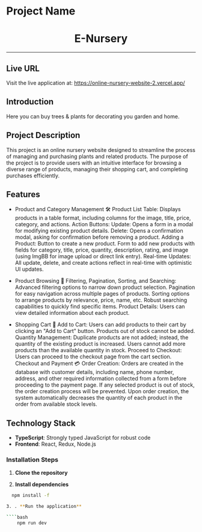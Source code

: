 # Project Name

<div align="center">
  <h1>E-Nursery</h1>
</div>

---

## Live URL

Visit the live application at: https://online-nursery-website-2.vercel.app/

## Introduction

Here you can buy trees & plants for decorating you garden and home.

## Project Description

This project is an online nursery website designed to streamline the process of managing and purchasing plants and related products. The purpose of the project is to provide users with an intuitive interface for browsing a diverse range of products, managing their shopping cart, and completing purchases efficiently.

## Features

- Product and Category Management 🛠️
  Product List Table: Displays products in a table format, including columns for the image, title, price, category, and actions.
  Action Buttons:
  Update: Opens a form in a modal for modifying existing product details.
  Delete: Opens a confirmation modal, asking for confirmation before removing a product.
  Adding a Product:
  Button to create a new product.
  Form to add new products with fields for category, title, price, quantity, description, rating, and image (using ImgBB for image upload or direct link entry).
  Real-time Updates: All update, delete, and create actions reflect in real-time with optimistic UI updates.

- Product Browsing 🌿
  Filtering, Pagination, Sorting, and Searching:
  Advanced filtering options to narrow down product selection.
  Pagination for easy navigation across multiple pages of products.
  Sorting options to arrange products by relevance, price, name, etc.
  Robust searching capabilities to quickly find specific items.
  Product Details: Users can view detailed information about each product.

- Shopping Cart 🛒
  Add to Cart: Users can add products to their cart by clicking an "Add to Cart" button. Products out of stock cannot be added.
  Quantity Management:
  Duplicate products are not added; instead, the quantity of the existing product is increased.
  Users cannot add more products than the available quantity in stock.
  Proceed to Checkout: Users can proceed to the checkout page from the cart section.
  Checkout and Payment 💳
  Order Creation:
  Orders are created in the database with customer details, including name, phone number, address, and other required information collected from a form before proceeding to the payment page.
  If any selected product is out of stock, the order creation process will be prevented.
  Upon order creation, the system automatically decreases the quantity of each product in the order from available stock levels.

## Technology Stack

- **TypeScript**: Strongly typed JavaScript for robust code
- **Frontend**: React, Redux, Node.js

### Installation Steps

1. **Clone the repository**

2. **Install dependencies**

`````bash
  npm install -f

3. . **Run the application**

````bash
    npm run dev
`````
